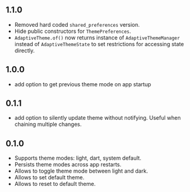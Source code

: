 ## 1.1.0

- Removed hard coded `shared_preferences` version.
- Hide public constructors for `ThemePreferences`.
- `AdaptiveTheme.of()` now returns instance of `AdaptiveThemeManager` instead of `AdaptiveThemeState` to set restrictions for accessing state directly.

## 1.0.0

- add option to get previous theme mode on app startup

## 0.1.1

- add option to silently update theme without notifying. Useful when chaining multiple changes.

## 0.1.0

- Supports theme modes: light, dart, system default.
- Persists theme modes across app restarts.
- Allows to toggle theme mode between light and dark.
- Allows to set default theme.
- Allows to reset to default theme.
